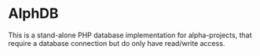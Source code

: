 AlphDB
======

This is a stand-alone PHP database implementation for alpha-projects, that require a database connection but do only have read/write access.
